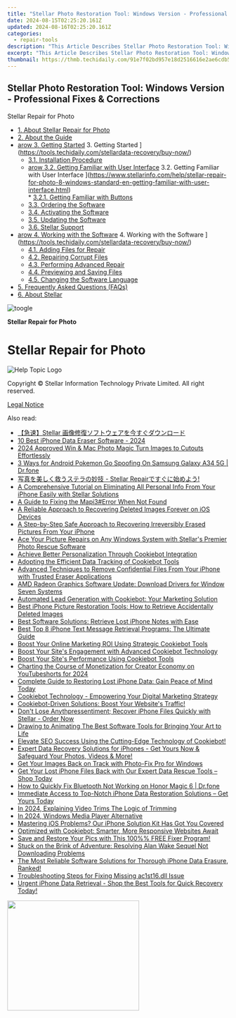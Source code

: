 ```yaml
---
title: "Stellar Photo Restoration Tool: Windows Version - Professional Fixes & Corrections"
date: 2024-08-15T02:25:20.161Z
updated: 2024-08-16T02:25:20.161Z
categories:
  - repair-tools
description: "This Article Describes Stellar Photo Restoration Tool: Windows Version - Professional Fixes & Corrections"
excerpt: "This Article Describes Stellar Photo Restoration Tool: Windows Version - Professional Fixes & Corrections"
thumbnail: https://thmb.techidaily.com/91e7f02bd957e18d2516616e2ae6cdb5e18d026273686f4e3b0840225091d98b.jpg
---
```


## Stellar Photo Restoration Tool: Windows Version - Professional Fixes & Corrections

Stellar Repair for Photo

* [1. About Stellar Repair for Photo](https://tools.techidaily.com/stellardata-recovery/buy-now/)
* [2. About the Guide](https://tools.techidaily.com/stellardata-recovery/buy-now/)
* [arow 3. Getting Started](https://www.stellarinfo.com/help/public/frontEnd/onlinehelp/images/arow.png) 3\. Getting Started ](https://tools.techidaily.com/stellardata-recovery/buy-now/)  
  * [3.1. Installation Procedure](https://tools.techidaily.com/stellardata-recovery/buy-now/)  
  * [arow 3.2. Getting Familiar with User Interface](https://www.stellarinfo.com/help/public/frontEnd/onlinehelp/images/arow.png) 3.2\. Getting Familiar with User Interface ](https://www.stellarinfo.com/help/stellar-repair-for-photo-8-windows-standard-en-getting-familiar-with-user-interface.html)  
         * [3.2.1. Getting Familiar with Buttons](https://tools.techidaily.com/stellardata-recovery/buy-now/)  
  * [3.3. Ordering the Software](https://tools.techidaily.com/stellardata-recovery/buy-now/)  
  * [3.4. Activating the Software](https://tools.techidaily.com/stellardata-recovery/buy-now/)  
  * [3.5. Updating the Software](https://tools.techidaily.com/stellardata-recovery/buy-now/)  
  * [3.6. Stellar Support](https://tools.techidaily.com/stellardata-recovery/buy-now/)
* [arow 4. Working with the Software](https://www.stellarinfo.com/help/public/frontEnd/onlinehelp/images/arow.png) 4\. Working with the Software ](https://tools.techidaily.com/stellardata-recovery/buy-now/)  
  * [4.1. Adding Files for Repair](https://tools.techidaily.com/stellardata-recovery/buy-now/)  
  * [4.2. Repairing Corrupt Files](https://tools.techidaily.com/stellardata-recovery/buy-now/)  
  * [4.3. Performing Advanced Repair](https://tools.techidaily.com/stellardata-recovery/buy-now/)  
  * [4.4. Previewing and Saving Files](https://tools.techidaily.com/stellardata-recovery/buy-now/)  
  * [4.5. Changing the Software Language](https://tools.techidaily.com/stellardata-recovery/buy-now/)
* [5. Frequently Asked Questions (FAQs)](https://www.stellarinfo.com/help/stellar-repair-for-photo-8-windows-standard-en-frequently-asked-questions-faqs-.html)
* [6. About Stellar](https://tools.techidaily.com/stellardata-recovery/buy-now/)

![toogle](https://www.stellarinfo.com/help/public/frontEnd/onlinehelp/images/toogle.png)

**Stellar Repair for Photo**

# **Stellar Repair for Photo**

![Help Topic Logo](https://ukaidot.sjv.io/daqnoj)

 Copyright © Stellar Information Technology Private Limited. All right reserved.

[Legal Notice](https://tools.techidaily.com/stellardata-recovery/buy-now/)

<ins class="adsbygoogle"
     style="display:block"
     data-ad-format="autorelaxed"
     data-ad-client="ca-pub-7571918770474297"
     data-ad-slot="1223367746"></ins>



<ins class="adsbygoogle"
     style="display:block"
     data-ad-client="ca-pub-7571918770474297"
     data-ad-slot="8358498916"
     data-ad-format="auto"
     data-full-width-responsive="true"></ins>

<span class="atpl-alsoreadstyle">Also read:</span>
<div><ul>
<li><a href="https://data-safeguard.techidaily.com/1721267765033-stellar/"><u>【急速】Stellar 画像修復ソフトウェアを今すぐダウンロード</u></a></li>
<li><a href="https://data-safeguard.techidaily.com/10-best-iphone-data-eraser-software-2024/"><u>10 Best iPhone Data Eraser Software - 2024</u></a></li>
<li><a href="https://fox-cloud.techidaily.com/2024-approved-win-and-mac-photo-magic-turn-images-to-cutouts-effortlessly/"><u>2024 Approved  Win & Mac Photo Magic  Turn Images to Cutouts Effortlessly</u></a></li>
<li><a href="https://android-pokemon-go.techidaily.com/3-ways-for-android-pokemon-go-spoofing-on-samsung-galaxy-a34-5g-drfone-by-drfone-virtual-android/"><u>3 Ways for Android Pokemon Go Spoofing On Samsung Galaxy A34 5G | Dr.fone</u></a></li>
<li><a href="https://data-safeguard.techidaily.com/1721267704840-stellar-repair/"><u>写真を美しく救うステラの妙技 - Stellar Repairですぐに始めよう!</u></a></li>
<li><a href="https://data-safeguard.techidaily.com/a-comprehensive-tutorial-on-eliminating-all-personal-info-from-your-iphone-easily-with-stellar-solutions/"><u>A Comprehensive Tutorial on Eliminating All Personal Info From Your iPhone Easily with Stellar Solutions</u></a></li>
<li><a href="https://tech-renaissance.techidaily.com/a-guide-to-fixing-the-mapi3error-when-not-found/"><u>A Guide to Fixing the Mapi3#Error When Not Found</u></a></li>
<li><a href="https://data-safeguard.techidaily.com/a-reliable-approach-to-recovering-deleted-images-forever-on-ios-devices/"><u>A Reliable Approach to Recovering Deleted Images Forever on iOS Devices</u></a></li>
<li><a href="https://data-safeguard.techidaily.com/a-step-by-step-safe-approach-to-recovering-irreversibly-erased-pictures-from-your-iphone/"><u>A Step-by-Step Safe Approach to Recovering Irreversibly Erased Pictures From Your iPhone</u></a></li>
<li><a href="https://data-safeguard.techidaily.com/ace-your-picture-repairs-on-any-windows-system-with-stellars-premier-photo-rescue-software/"><u>Ace Your Picture Repairs on Any Windows System with Stellar's Premier Photo Rescue Software</u></a></li>
<li><a href="https://data-safeguard.techidaily.com/achieve-better-personalization-through-cookiebot-integration/"><u>Achieve Better Personalization Through Cookiebot Integration</u></a></li>
<li><a href="https://data-safeguard.techidaily.com/adopting-the-efficient-data-tracking-of-cookiebot-tools/"><u>Adopting the Efficient Data Tracking of Cookiebot Tools</u></a></li>
<li><a href="https://data-safeguard.techidaily.com/advanced-techniques-to-remove-confidential-files-from-your-iphone-with-trusted-eraser-applications/"><u>Advanced Techniques to Remove Confidential Files From Your iPhone with Trusted Eraser Applications</u></a></li>
<li><a href="https://win-dash.techidaily.com/amd-radeon-graphics-software-update-download-drivers-for-window-seven-systems/"><u>AMD Radeon Graphics Software Update: Download Drivers for Window Seven Systems</u></a></li>
<li><a href="https://data-safeguard.techidaily.com/automated-lead-generation-with-cookiebot-your-marketing-solution/"><u>Automated Lead Generation with Cookiebot: Your Marketing Solution</u></a></li>
<li><a href="https://data-safeguard.techidaily.com/best-iphone-picture-restoration-tools-how-to-retrieve-accidentally-deleted-images/"><u>Best iPhone Picture Restoration Tools: How to Retrieve Accidentally Deleted Images</u></a></li>
<li><a href="https://data-safeguard.techidaily.com/best-software-solutions-retrieve-lost-iphone-notes-with-ease/"><u>Best Software Solutions: Retrieve Lost iPhone Notes with Ease</u></a></li>
<li><a href="https://data-safeguard.techidaily.com/best-top-8-iphone-text-message-retrieval-programs-the-ultimate-guide/"><u>Best Top 8 iPhone Text Message Retrieval Programs: The Ultimate Guide</u></a></li>
<li><a href="https://data-safeguard.techidaily.com/boost-your-online-marketing-roi-using-strategic-cookiebot-tools/"><u>Boost Your Online Marketing ROI Using Strategic Cookiebot Tools</u></a></li>
<li><a href="https://data-safeguard.techidaily.com/boost-your-sites-engagement-with-advanced-cookiebot-technology/"><u>Boost Your Site's Engagement with Advanced Cookiebot Technology</u></a></li>
<li><a href="https://data-safeguard.techidaily.com/boost-your-sites-performance-using-cookiebot-tools/"><u>Boost Your Site's Performance Using Cookiebot Tools</u></a></li>
<li><a href="https://youtube-videos.techidaily.com/charting-the-course-of-monetization-for-creator-economy-on-youtubeshorts-for-2024/"><u>Charting the Course of Monetization for Creator Economy on YouTubeshorts for 2024</u></a></li>
<li><a href="https://data-safeguard.techidaily.com/1721266909524-complete-guide-to-restoring-lost-iphone-data-gain-peace-of-mind-today/"><u>Complete Guide to Restoring Lost iPhone Data: Gain Peace of Mind Today</u></a></li>
<li><a href="https://data-safeguard.techidaily.com/1721267962837-cookiebot-technology-empowering-your-digital-marketing-strategy/"><u>Cookiebot Technology - Empowering Your Digital Marketing Strategy</u></a></li>
<li><a href="https://data-safeguard.techidaily.com/1721267862532-cookiebot-driven-solutions-boost-your-websites-traffic/"><u>Cookiebot-Driven Solutions: Boost Your Website's Traffic!</u></a></li>
<li><a href="https://data-safeguard.techidaily.com/1721267419141-dont-lose-anythpressentiment-recover-iphone-files-quickly-with-stellar-order-now/"><u>Don't Lose Anythpressentiment; Recover iPhone Files Quickly with Stellar - Order Now</u></a></li>
<li><a href="https://ai-vdieo-software.techidaily.com/drawing-to-animating-the-best-software-tools-for-bringing-your-art-to-life/"><u>Drawing to Animating The Best Software Tools for Bringing Your Art to Life</u></a></li>
<li><a href="https://data-safeguard.techidaily.com/1721266897763-elevate-seo-success-using-the-cutting-edge-technology-of-cookiebot/"><u>Elevate SEO Success Using the Cutting-Edge Technology of Cookiebot!</u></a></li>
<li><a href="https://data-safeguard.techidaily.com/1721267248411-expert-data-recovery-solutions-for-iphones-get-yours-now-and-safeguard-your-photos-videos-and-more/"><u>Expert Data Recovery Solutions for iPhones - Get Yours Now & Safeguard Your Photos, Videos & More!</u></a></li>
<li><a href="https://data-safeguard.techidaily.com/1721267948186-get-your-images-back-on-track-with-photo-fix-pro-for-windows/"><u>Get Your Images Back on Track with Photo-Fix Pro for Windows</u></a></li>
<li><a href="https://data-safeguard.techidaily.com/1721267051732-get-your-lost-iphone-files-back-with-our-expert-data-rescue-tools-shop-today/"><u>Get Your Lost iPhone Files Back with Our Expert Data Rescue Tools – Shop Today</u></a></li>
<li><a href="https://howto.techidaily.com/how-to-quickly-fix-bluetooth-not-working-on-honor-magic-6-drfone-by-drfone-fix-android-problems-fix-android-problems/"><u>How to Quickly Fix Bluetooth Not Working on Honor Magic 6 | Dr.fone</u></a></li>
<li><a href="https://data-safeguard.techidaily.com/1721267386113-immediate-access-to-top-notch-iphone-data-restoration-solutions-get-yours-today/"><u>Immediate Access to Top-Notch iPhone Data Restoration Solutions – Get Yours Today</u></a></li>
<li><a href="https://some-knowledge.techidaily.com/in-2024-explaining-video-trims-the-logic-of-trimming/"><u>In 2024, Explaining Video Trims  The Logic of Trimming</u></a></li>
<li><a href="https://fox-links.techidaily.com/in-2024-windows-media-player-alternative/"><u>In 2024, Windows Media Player Alternative</u></a></li>
<li><a href="https://data-safeguard.techidaily.com/1721266960439-mastering-ios-problems-our-iphone-solution-kit-has-got-you-covered/"><u>Mastering iOS Problems? Our iPhone Solution Kit Has Got You Covered</u></a></li>
<li><a href="https://data-safeguard.techidaily.com/1721266229496-optimized-with-cookiebot-smarter-more-responsive-websites-await/"><u>Optimized with Cookiebot: Smarter, More Responsive Websites Await</u></a></li>
<li><a href="https://data-safeguard.techidaily.com/1721267787646-save-and-restore-your-pics-with-this-100-free-fixer-program/"><u>Save and Restore Your Pics with This 100%% FREE Fixer Program!</u></a></li>
<li><a href="https://win-able.techidaily.com/stuck-on-the-brink-of-adventure-resolving-alan-wake-sequel-not-downloading-problems/"><u>Stuck on the Brink of Adventure: Resolving Alan Wake Sequel Not Downloading Problems</u></a></li>
<li><a href="https://data-safeguard.techidaily.com/1721266284503-the-most-reliable-software-solutions-for-thorough-iphone-data-erasure-ranked/"><u>The Most Reliable Software Solutions for Thorough iPhone Data Erasure, Ranked!</u></a></li>
<li><a href="https://tech-recovery.techidaily.com/troubleshooting-steps-for-fixing-missing-ac1st16dll-issue/"><u>Troubleshooting Steps for Fixing Missing ac1st16.dll Issue</u></a></li>
<li><a href="https://data-safeguard.techidaily.com/1721267377582-urgent-iphone-data-retrieval-shop-the-best-tools-for-quick-recovery-today/"><u>Urgent iPhone Data Retrieval - Shop the Best Tools for Quick Recovery Today!</u></a></li>
</ul></div>

<!-- affiliate ads begin -->
<a href="https://printrendy.pxf.io/c/5597632/1453721/17020" target="_top" id="1453721"><img src="//a.impactradius-go.com/display-ad/17020-1453721" border="0" alt="" width="300" height="250"/></a><img height="0" width="0" src="https://imp.pxf.io/i/5597632/1453721/17020" style="position:absolute;visibility:hidden;" border="0" />
<!-- affiliate ads end -->